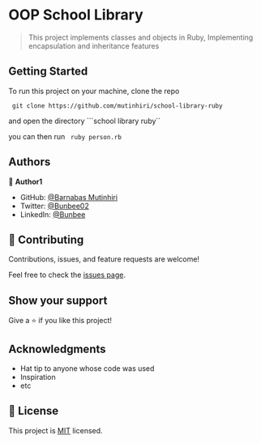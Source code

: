 # OOP School Library 

> This project implements classes and objects in Ruby, Implementing encapsulation and inheritance features

## Getting Started 

To run this project on your machine, clone the repo 

``` git clone https://github.com/mutinhiri/school-library-ruby```

and open the directory ```school library ruby``

you can then run ```  ruby person.rb ```


## Authors

👤 **Author1**

- GitHub: [@Barnabas Mutinhiri](https://github.com/mutinhiri)
- Twitter: [@Bunbee02](https://twitter.com/Bunbee02)
- LinkedIn: [@Bunbee](https://linkedin.com/in/linkedinhandle)



## 🤝 Contributing

Contributions, issues, and feature requests are welcome!

Feel free to check the [issues page](../../issues/).

## Show your support

Give a ⭐️ if you like this project!

## Acknowledgments

- Hat tip to anyone whose code was used
- Inspiration
- etc

## 📝 License

This project is [MIT](./MIT.md) licensed.
